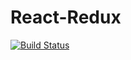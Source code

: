 # React-Redux
[![Build Status](https://travis-ci.org/Burlesque1/React-Redux.svg?branch=master)](https://travis-ci.org/Burlesque1/React-Redux)
